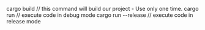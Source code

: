 cargo build // this command will build our project - Use only one time.
cargo run // execute code in debug mode
cargo run --release // execute code in release mode
